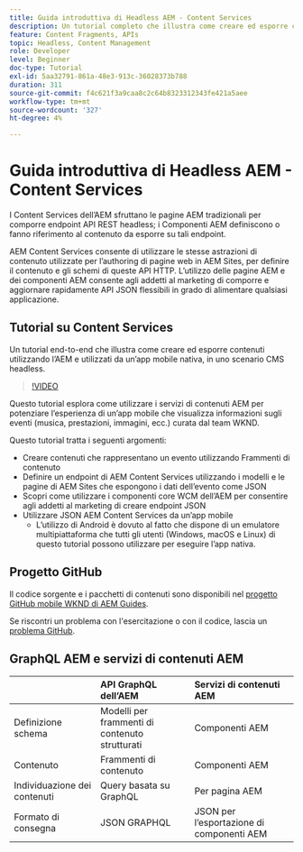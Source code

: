 ```yaml
---
title: Guida introduttiva di Headless AEM - Content Services
description: Un tutorial completo che illustra come creare ed esporre contenuti utilizzando AEM Headless.
feature: Content Fragments, APIs
topic: Headless, Content Management
role: Developer
level: Beginner
doc-type: Tutorial
exl-id: 5aa32791-861a-48e3-913c-36028373b788
duration: 311
source-git-commit: f4c621f3a9caa8c2c64b8323312343fe421a5aee
workflow-type: tm+mt
source-wordcount: '327'
ht-degree: 4%

---
```


# Guida introduttiva di Headless AEM - Content Services

I Content Services dell’AEM sfruttano le pagine AEM tradizionali per comporre endpoint API REST headless; i Componenti AEM definiscono o fanno riferimento al contenuto da esporre su tali endpoint.

AEM Content Services consente di utilizzare le stesse astrazioni di contenuto utilizzate per l’authoring di pagine web in AEM Sites, per definire il contenuto e gli schemi di queste API HTTP. L’utilizzo delle pagine AEM e dei componenti AEM consente agli addetti al marketing di comporre e aggiornare rapidamente API JSON flessibili in grado di alimentare qualsiasi applicazione.

## Tutorial su Content Services

Un tutorial end-to-end che illustra come creare ed esporre contenuti utilizzando l’AEM e utilizzati da un’app mobile nativa, in uno scenario CMS headless.

>[!VIDEO](https://video.tv.adobe.com/v/329219?quality=12&learn=on&captions=ita)

Questo tutorial esplora come utilizzare i servizi di contenuti AEM per potenziare l’esperienza di un’app mobile che visualizza informazioni sugli eventi (musica, prestazioni, immagini, ecc.) curata dal team WKND.

Questo tutorial tratta i seguenti argomenti:

* Creare contenuti che rappresentano un evento utilizzando Frammenti di contenuto
* Definire un endpoint di AEM Content Services utilizzando i modelli e le pagine di AEM Sites che espongono i dati dell’evento come JSON
* Scopri come utilizzare i componenti core WCM dell’AEM per consentire agli addetti al marketing di creare endpoint JSON
* Utilizzare JSON AEM Content Services da un’app mobile
   * L’utilizzo di Android è dovuto al fatto che dispone di un emulatore multipiattaforma che tutti gli utenti (Windows, macOS e Linux) di questo tutorial possono utilizzare per eseguire l’app nativa.

## Progetto GitHub

Il codice sorgente e i pacchetti di contenuti sono disponibili nel [progetto GitHub mobile WKND di AEM Guides](https://github.com/adobe/aem-guides-wknd-mobile).

Se riscontri un problema con l&#39;esercitazione o con il codice, lascia un [problema GitHub](https://github.com/adobe/aem-guides-wknd-mobile/issues).

## GraphQL AEM e servizi di contenuti AEM

|                                | API GraphQL dell’AEM | Servizi di contenuti AEM |
|--------------------------------|:-----------------|:---------------------|
| Definizione schema | Modelli per frammenti di contenuto strutturati | Componenti AEM |
| Contenuto | Frammenti di contenuto | Componenti AEM |
| Individuazione dei contenuti | Query basata su GraphQL | Per pagina AEM |
| Formato di consegna | JSON GRAPHQL | JSON per l’esportazione di componenti AEM |
